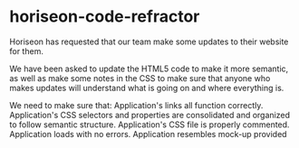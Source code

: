 # horiseon-code-refractor


Horiseon has requested that our team make some updates to their website for them.

We have been asked to update the HTML5 code to make it more semantic, as well as make some notes in the CSS to make sure that anyone who makes updates will understand what is going on and where everything is. 


We need to make sure that:
Application's links all function correctly.
Application's CSS selectors and properties are consolidated and organized to follow semantic structure.
Application's CSS file is properly commented.
Application loads with no errors.
Application resembles mock-up provided